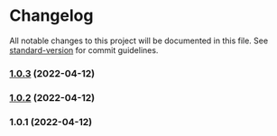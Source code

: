 # Changelog

All notable changes to this project will be documented in this file. See [standard-version](https://github.com/conventional-changelog/standard-version) for commit guidelines.

### [1.0.3](https://github.com/Abolfazl2647/muinotify/compare/v1.0.2...v1.0.3) (2022-04-12)

### [1.0.2](https://github.com/Abolfazl2647/muinotify/compare/v1.0.1...v1.0.2) (2022-04-12)

### 1.0.1 (2022-04-12)
